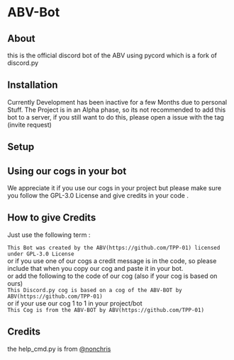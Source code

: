 # ABV-Bot
## About  
this is the official discord bot of the ABV using pycord which is a fork of discord.py  
## Installation  
Currently Development has been inactive for a few Months due to personal Stuff.
The Project is in an Alpha phase, so its not recommended to add this bot to a server, if you still want to do this, please open a issue with the tag (invite request)
## Setup  

## Using our cogs in your bot  
We appreciate it if you use our cogs in your project but please make sure you follow the GPL-3.0 License and give credits in your code .
## How to give Credits  
Just use the following term :  

```This Bot was created by the ABV(https://github.com/TPP-01) licensed under GPL-3.0 License ```   
or if you use one of our cogs a credit message is in the code, so please include that when you copy our cog and paste it in your bot.  
or add the following to the code of our cog (also if your cog is based on ours)  
```This Discord.py cog is based on a cog of the ABV-BOT by ABV(https://github.com/TPP-01)```  
or if your use our cog 1 to 1 in your project/bot  
```This Cog is from the ABV-BOT by ABV(https://github.com/TPP-01)```  

## Credits  
the help_cmd.py is from [@nonchris](https://gist.github.com/nonchris/1c7060a14a9d94e7929aa2ef14c41bc2)
